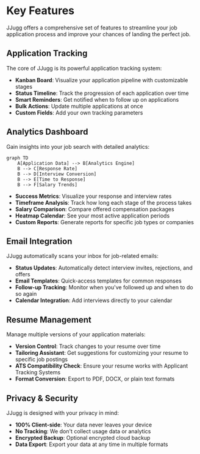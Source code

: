 # Key Features

JJugg offers a comprehensive set of features to streamline your job application process and improve your chances of landing the perfect job.

## Application Tracking

The core of JJugg is its powerful application tracking system:

- **Kanban Board**: Visualize your application pipeline with customizable stages
- **Status Timeline**: Track the progression of each application over time
- **Smart Reminders**: Get notified when to follow up on applications
- **Bulk Actions**: Update multiple applications at once
- **Custom Fields**: Add your own tracking parameters

## Analytics Dashboard

Gain insights into your job search with detailed analytics:

```mermaid
graph TD
    A[Application Data] --> B[Analytics Engine]
    B --> C[Response Rate]
    B --> D[Interview Conversion]
    B --> E[Time to Response]
    B --> F[Salary Trends]
```

- **Success Metrics**: Visualize your response and interview rates
- **Timeframe Analysis**: Track how long each stage of the process takes
- **Salary Comparison**: Compare offered compensation packages
- **Heatmap Calendar**: See your most active application periods
- **Custom Reports**: Generate reports for specific job types or companies

## Email Integration

JJugg automatically scans your inbox for job-related emails:

- **Status Updates**: Automatically detect interview invites, rejections, and offers
- **Email Templates**: Quick-access templates for common responses
- **Follow-up Tracking**: Monitor when you've followed up and when to do so again
- **Calendar Integration**: Add interviews directly to your calendar

## Resume Management

Manage multiple versions of your application materials:

- **Version Control**: Track changes to your resume over time
- **Tailoring Assistant**: Get suggestions for customizing your resume to specific job postings
- **ATS Compatibility Check**: Ensure your resume works with Applicant Tracking Systems
- **Format Conversion**: Export to PDF, DOCX, or plain text formats

## Privacy & Security

JJugg is designed with your privacy in mind:

- **100% Client-side**: Your data never leaves your device
- **No Tracking**: We don't collect usage data or analytics
- **Encrypted Backup**: Optional encrypted cloud backup
- **Data Export**: Export your data at any time in multiple formats